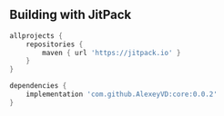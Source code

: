 ## Building with JitPack
```gradle
allprojects {
    repositories {
        maven { url 'https://jitpack.io' }
    }
}
```

```gradle
dependencies {
    implementation 'com.github.AlexeyVD:core:0.0.2'
}
